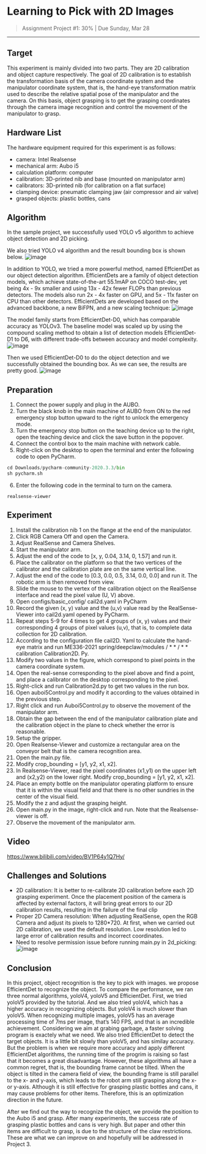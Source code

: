 # Learning to Pick with 2D Images
> Assignment Project #1: 30% | Due Sunday, Mar 28

------

## Target
This experiment is mainly divided into two parts. They are 2D calibration and object capture respectively. The goal of 2D calibration is to establish the transformation basis of the camera coordinate system and the manipulator coordinate system, that is, the hand-eye transformation matrix used to describe the relative spatial pose of the manipulator and the camera. On this basis, object grasping is to get the grasping coordinates through the camera image recognition and control the movement of the manipulator to grasp.

## Hardware List
The hardware equipment required for this experiment is as follows:
- camera: Intel Realsense
- mechanical arm: Aubo i5
- calculation platform: computer
- calibration: 3D-printed nib and base (mounted on manipulator arm)
- calibrators: 3D-printed nib (for calibration on a flat surface)
- clamping device:  pneumatic clamping jaw (air compressor and air valve)
- grasped objects:  plastic bottles, cans

## Algorithm
In the sample project, we successfully used YOLO v5 algorithm to achieve object detection and 2D picking. 

We also tried YOLO v4 algorithm and the result bounding box is shown below.
![image](https://github.com/MEE336-Red-Team/Learning_to_Pick_with_2D_Images/blob/main/image/yolo_v4.png")

In addition to YOLO, we tried a more powerful method, named EffcientDet as our object detection algorithm. EfficientDets are a family of object detection models, which achieve state-of-the-art 55.1mAP on COCO test-dev, yet being 4x - 9x smaller and using 13x - 42x fewer FLOPs than previous detectors. The models also run 2x - 4x faster on GPU, and 5x - 11x faster on CPU than other detectors.
EfficientDets are developed based on the advanced backbone, a new BiFPN, and a new scaling technique:
![image](https://github.com/MEE336-Red-Team/Learning_to_Pick_with_2D_Images/blob/main/image/EfficientDet%20structure.png)

The model family starts from EfficientDet-D0, which has comparable accuracy as YOLOv3. The baseline model was scaled up by using the compound scaling method to obtain a list of detection models EfficientDet-D1 to D6, with different trade-offs between accuracy and model complexity.
![image](https://github.com/MEE336-Red-Team/Learning_to_Pick_with_2D_Images/blob/main/image/compare.png)

Then we used EfficientDet-D0 to do the object detection and we successfully obtained the bounding box. As we can see, the results are pretty good.
![image](https://github.com/MEE336-Red-Team/Learning_to_Pick_with_2D_Images/blob/main/image/EfficientDet.jpg)

## Preparation
1. Connect the power supply and plug in the AUBO.
2. Turn the black knob in the main machine of AUBO from ON to the red emergency stop button upward to the right to unlock the emergency mode.
3. Turn the emergency stop button on the teaching device up to the right, open the teaching device and click the save button in the popover.
4. Connect the control box to the main machine with network cable.
5. Right-click on the desktop to open the terminal and enter the following code to open PyCharm.
```python
cd Downloads/pycharm-community-2020.3.3/bin
sh pycharm.sh
```
6. Enter the following code in the terminal to turn on the camera.
```
realsense-viewer
```

## Experiment

1. Install the calibration nib 1 on the flange at the end of the manipulator.
2. Click RGB Camera Off and open the Camera.
3. Adjust RealSense and Camera Shelves.
4. Start the manipulator arm.
5. Adjust the end of the code to [x, y, 0.04, 3.14, 0, 1.57] and run it.
6. Place the calibrator on the platform so that the two vertices of the calibrator and the calibration plate are on the same vertical line.
7. Adjust the end of the code to [0.3, 0.0, 0.5, 3.14, 0.0, 0.0] and run it. The robotic arm is then removed from view.
8. Slide the mouse to the vertex of the calibration object on the RealSense interface and read the pixel value (U, V) above.
9. Open configs/basic_config/ cail2d.yaml in PyCharm
10. Record the given (x, y) value and the (u,v) value read by the RealSense-Viewer into cail2d.yaml opened by PyCharm.
11. Repeat steps 5-9 for 4 times to get 4 groups of (x, y) values and their corresponding 4 groups of pixel values (u,v), that is, to complete data collection for 2D calibration.
12. According to the configuration file cail2D. Yaml to calculate the hand-eye matrix and run ME336-2021 spring/deepclaw/modules / * * / * * calibration Calibration2D. Py.
13. Modify two values in the figure, which correspond to pixel points in the camera coordinate system.
14. Open the real-sense corresponding to the pixel above and find a point, and place a calibrator on the desktop corresponding to the pixel.
15. Right-click and run Calibration2d.py to get two values in the run box.
16. Open auboi5Control.py and modify it according to the values obtained in the previous step.
17. Right click and run Auboi5Control.py to observe the movement of the manipulator arm.
18. Obtain the gap between the end of the manipulator calibration plate and the calibration object in the plane to check whether the error is reasonable.
19. Setup the gripper.
20. Open Realsense-Viewer and customize a rectangular area on the conveyor belt that is the camera recognition area.
21. Open the main.py file.
22. Modify crop_bounding = [y1, y2, x1, x2].
23. In Realsense-Viewer, read the pixel coordinates (x1,y1) on the upper left and (x2,y2) on the lower right. Modify crop_bounding = [y1, y2, x1, x2].
24. Place an empty bottle on the manipulator operating platform to ensure that it is within the visual field and that there is no other sundries in the center of the visual field.
25. Modify the z and adjust the grasping height.
26. Open main.py in the image, right-click and run. Note that the Realsense-viewer is off.
27. Observe the movement of the manipulator arm.

## Video
https://www.bilibili.com/video/BV1P64y1Q7Hy/

## Challenges and Solutions
- 2D calibration: It is better to re-calibrate 2D calibration before each 2D grasping experiment. Once the placement position of the camera is affected by external factors, it will bring great errors to our 2D calibration results, resulting in the failure of the final clip 
- Proper 2D Camera resolution: When adjusting RealSense, open the RGB Camera and adjust its pixels to 1280*720. At first, when we carried out 2D calibration, we used the default resolution. Low resolution led to large error of calibration results and incorrect coordinates. 
- Need to resolve permission issue before running main.py in 2d_picking:
![image](https://github.com/MEE336-Red-Team/Learning_to_Pick_with_2D_Images/blob/main/image/resolve_permission_issue.png)

## Conclusion
In this project, object recognition is the key to pick with images. we propose EfficientDet to recognize the object. To compare the performance, we ran three normal algorithms, yoloV4, yoloV5 and EfficientDet. First, we tried yoloV5 provided by the tutorial. And we also tried yoloV4, which has a higher accuracy in recognizing objects. But yoloV4 is much slower than yoloV5. When recognizing multiple images, yoloV5 has an average processing time of 7ms per image, that’s 140 FPS, and that is an incredible achievement. Considering we aim at grabing garbage, a faster solving program is exactely what we need. We also tried EfficientDet to detect the target objects. It is a little bit slowly than yoloV5, and has similay accuracy. But the problem is when we require more accuracy and apply different EfficientDet algorithms, the running time of the progrim is raising so fast that it becomes a great disadvantage. However, these algorithms all have a common regret, that is, the bounding frame cannot be tilted. When the object is tilted in the camera field of view, the bounding frame is still parallel to the x- and y-axis, which leads to the robot arm still grasping along the x- or y-axis. Although it is still effective for grasping plastic bottles and cans, it may cause problems for other items. Therefore, this is an optimization direction in the future.

After we find out the way to recognize the object, we provide the position to the Aubo i5 and grasp. After many experiments, the success rate of grasping plastic bottles and cans is very high. But paper and other thin items are difficult to grasp, is due to the structure of the claw restrictions. These are what we can improve on and hopefully will be addressed in Project 3.
